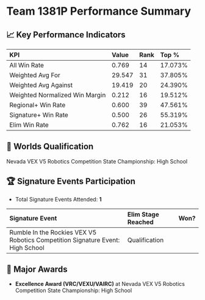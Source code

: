 # Team 1381P Performance Summary

## 📈 Key Performance Indicators
| KPI | Value | Rank | Top % |
|:---|:---|:---|:---|
| All Win Rate | 0.769 | 14 | 17.073% |
| Weighted Avg For | 29.547 | 31 | 37.805% |
| Weighted Avg Against | 19.419 | 20 | 24.390% |
| Weighted Normalized Win Margin | 0.212 | 16 | 19.512% |
| Regional+ Win Rate | 0.600 | 39 | 47.561% |
| Signature+ Win Rate | 0.500 | 26 | 55.319% |
| Elim Win Rate | 0.762 | 16 | 21.053% |


## 🎯 Worlds Qualification
Nevada VEX V5 Robotics Competition State Championship: High School

## 🏆 Signature Events Participation
- Total Signature Events Attended: **1**

| Signature Event | Elim Stage Reached | Won? |
|:----------------|:-------------------|:----|
| Rumble In the Rockies VEX V5 Robotics Competition Signature Event: High School | Qualification |  |


## 🥇 Major Awards
- **Excellence Award (VRC/VEXU/VAIRC)** at Nevada VEX V5 Robotics Competition State Championship: High School

